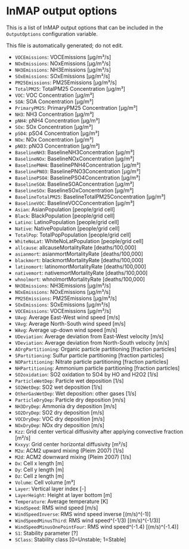 # InMAP output options

This is a list of InMAP output options that can be included in the `OutputOptions` configuration variable.

This file is automatically generated; do not edit.

* `VOCEmissions`: VOCEmissions [μg/m³/s]
* `NOxEmissions`: NOxEmissions [μg/m³/s]
* `NH3Emissions`: NH3Emissions [μg/m³/s]
* `SOxEmissions`: SOxEmissions [μg/m³/s]
* `PM25Emissions`: PM25Emissions [μg/m³/s]
* `TotalPM25`: TotalPM25 Concentration [μg/m³]
* `VOC`: VOC Concentration [μg/m³]
* `SOA`: SOA Concentration [μg/m³]
* `PrimaryPM25`: PrimaryPM25 Concentration [μg/m³]
* `NH3`: NH3 Concentration [μg/m³]
* `pNH4`: pNH4 Concentration [μg/m³]
* `SOx`: SOx Concentration [μg/m³]
* `pSO4`: pSO4 Concentration [μg/m³]
* `NOx`: NOx Concentration [μg/m³]
* `pNO3`: pNO3 Concentration [μg/m³]
* `BaselineNH3`: BaselineNH3Concentration [μg/m³]
* `BaselineNOx`: BaselineNOxConcentration [μg/m³]
* `BaselinePNH4`: BaselinePNH4Concentration [μg/m³]
* `BaselinePNO3`: BaselinePNO3Concentration [μg/m³]
* `BaselinePSO4`: BaselinePSO4Concentration [μg/m³]
* `BaselineSOA`: BaselineSOAConcentration [μg/m³]
* `BaselineSOx`: BaselineSOxConcentration [μg/m³]
* `BaselineTotalPM25`: BaselineTotalPM25Concentration [μg/m³]
* `BaselineVOC`: BaselineVOCConcentration [μg/m³]
* `Asian`: AsianPopulation [people/grid cell]
* `Black`: BlackPopulation [people/grid cell]
* `Latino`: LatinoPopulation [people/grid cell]
* `Native`: NativePopulation [people/grid cell]
* `TotalPop`: TotalPopPopulation [people/grid cell]
* `WhiteNoLat`: WhiteNoLatPopulation [people/grid cell]
* `allcause`: allcauseMortalityRate [deaths/100,000]
* `asianmort`: asianmortMortalityRate [deaths/100,000]
* `blackmort`: blackmortMortalityRate [deaths/100,000]
* `latinomort`: latinomortMortalityRate [deaths/100,000]
* `nativemort`: nativemortMortalityRate [deaths/100,000]
* `whnolmort`: whnolmortMortalityRate [deaths/100,000]
* `NH3Emissions`: NH3Emissions [μg/m³/s]
* `NOxEmissions`: NOxEmissions [μg/m³/s]
* `PM25Emissions`: PM25Emissions [μg/m³/s]
* `SOxEmissions`: SOxEmissions [μg/m³/s]
* `VOCEmissions`: VOCEmissions [μg/m³/s]
* `UAvg`: Average East-West wind speed [m/s]
* `VAvg`: Average North-South wind speed [m/s]
* `WAvg`: Average up-down wind speed [m/s]
* `UDeviation`: Average deviation from East-West velocity [m/s]
* `VDeviation`: Average deviation from North-South velocity [m/s]
* `AOrgPartitioning`: Organic particle partitioning [fraction particles]
* `SPartitioning`: Sulfur particle partitioning [fraction particles]
* `NOPartitioning`: Nitrate particle partitioning [fraction particles]
* `NHPartitioning`: Ammonium particle partitioning [fraction particles]
* `SO2oxidation`: SO2 oxidation to SO4 by HO and H2O2 [1/s]
* `ParticleWetDep`: Particle wet deposition [1/s]
* `SO2WetDep`: SO2 wet deposition [1/s]
* `OtherGasWetDep`: Wet deposition: other gases [1/s]
* `ParticleDryDep`: Particle dry deposition [m/s]
* `NH3DryDep`: Ammonia dry deposition [m/s]
* `SO2DryDep`: SO2 dry deposition [m/s]
* `VOCDryDep`: VOC dry deposition [m/s]
* `NOxDryDep`: NOx dry deposition [m/s]
* `Kzz`: Grid center vertical diffusivity after applying convective fraction [m²/s]
* `Kxxyy`: Grid center horizontal diffusivity [m²/s]
* `M2u`: ACM2 upward mixing (Pleim 2007) [1/s]
* `M2d`: ACM2 downward mixing (Pleim 2007) [1/s]
* `Dx`: Cell x length [m]
* `Dy`: Cell y length [m]
* `Dz`: Cell z length [m]
* `Volume`: Cell volume [m³]
* `Layer`: Vertical layer index [-]
* `LayerHeight`: Height at layer bottom [m]
* `Temperature`: Average temperature [K]
* `WindSpeed`: RMS wind speed [m/s]
* `WindSpeedInverse`: RMS wind speed inverse [(m/s)^(-1)]
* `WindSpeedMinusThird`: RMS wind speed^(-1/3) [(m/s)^(-1/3)]
* `WindSpeedMinusOnePointFour`: RMS wind speed^(-1.4) [(m/s)^(-1.4)]
* `S1`: Stability parameter [?]
* `SClass`: Stability class [0=Unstable; 1=Stable]
